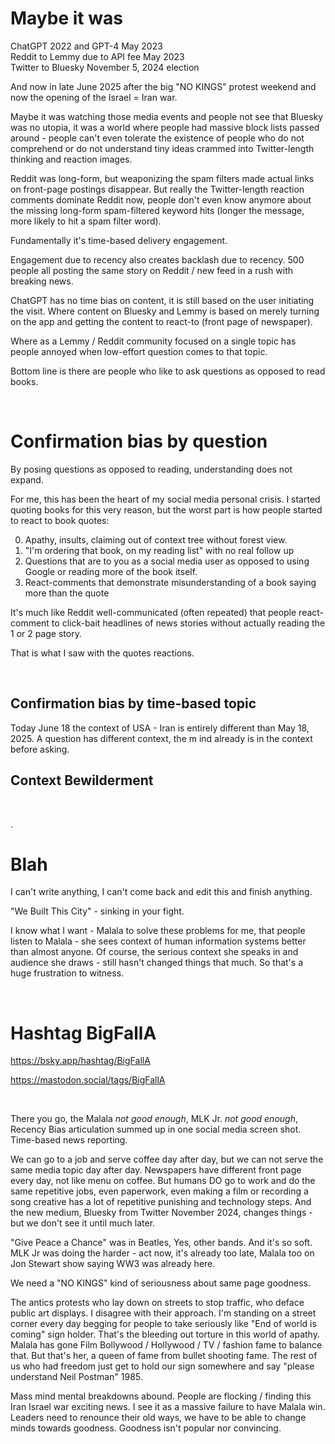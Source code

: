 # Maybe it was

ChatGPT 2022 and GPT-4 May 2023  
Reddit to Lemmy due to API fee May 2023  
Twitter to Bluesky November 5, 2024 election   

And now in late June 2025 after the big "NO KINGS" protest weekend and now the opening of the Israel = Iran war.

Maybe it was watching those media events and people not see that Bluesky was no utopia, it was a world where people had massive block lists passed around - people can't even tolerate the existence of people who do not comprehend or do not understand tiny ideas crammed into Twitter-length thinking and reaction images.

Reddit was long-form, but weaponizing the spam filters made actual links on front-page postings disappear. But really the Twitter-length reaction comments dominate Reddit now, people don't even know anymore about the missing long-form spam-filtered keyword hits (longer the message, more likely to hit a spam filter word).

Fundamentally it's time-based delivery engagement.

Engagement due to recency also creates backlash due to recency. 500 people all posting the same story on Reddit / new feed in a rush with breaking news.

ChatGPT has no time bias on content, it is still based on the user initiating the visit. Where content on Bluesky and Lemmy is based on merely turning on the app and getting the content to react-to (front page of newspaper).

Where as a Lemmy / Reddit community focused on a single topic has people annoyed when low-effort question comes to that topic.

Bottom line is there are people who like to ask questions as opposed to read books.

&nbsp;

# Confirmation bias by question

By posing questions as opposed to reading, understanding does not expand.

For me, this has been the heart of my social media personal crisis. I started quoting books for this very reason, but the worst part is how people started to react to book quotes:

0. Apathy, insults, claiming out of context tree without forest view.
1. "I'm ordering that book, on my reading list" with no real follow up
2. Questions that are to you as a social media user as opposed to using Google or reading more of the book itself.
3. React-comments that demonstrate misunderstanding of a book saying more than the quote

It's much like Reddit well-communicated (often repeated) that people react-comment to click-bait headlines of news stories without actually reading the 1 or 2 page story.

That is what I saw with the quotes reactions. 

&nbsp;

## Confirmation bias by time-based topic

Today June 18 the context of USA - Iran is entirely different than May 18, 2025. A question has different context, the m ind already is in the context before asking.

## Context Bewilderment

&nbsp;

.

# Blah

I can't write anything, I can't come back and edit this and finish anything.

"We Built This City" - sinking in your fight.

I know what I want - Malala to solve these problems for me, that people listen to Malala - she sees context of human information systems better than almost anyone. Of course, the serious context she speaks in and audience she draws - still hasn't changed things that much. So that's a huge frustration to witness.

&nbsp;

# Hashtag BigFallA 

https://bsky.app/hashtag/BigFallA

https://mastodon.social/tags/BigFallA

&nbsp;

There you go, the Malala *not good enough*, MLK Jr. *not good enough*, Recency Bias articulation summed up in one social media screen shot. Time-based news reporting.

We can go to a job and serve coffee day after day, but we can not serve the same media topic day after day. Newspapers have different front page every day, not like menu on coffee. But humans DO go to work and do the same repetitive jobs, even paperwork, even making a film or recording a song creative has a lot of repetitive punishing and technology steps. And the new medium, Bluesky from Twitter November 2024, changes things - but we don't see it until much later.

"Give Peace a Chance" was in Beatles, Yes, other bands. And it's so soft. MLK Jr was doing the harder - act now, it's already too late, Malala too on Jon Stewart show saying WW3 was already here.

We need a "NO KINGS" kind of seriousness about same page goodness.

The antics protests who lay down on streets to stop traffic, who deface public art displays. I disagree with their approach. I'm standing on a street corner every day begging for people to take seriously like "End of world is coming" sign holder. That's the bleeding out torture in this world of apathy. Malala has gone Film Bollywood / Hollywood / TV / fashion fame to balance that. But that's her, a queen of fame from bullet shooting fame. The rest of us who had freedom just get to hold our sign somewhere and say "please understand Neil Postman" 1985.

Mass mind mental breakdowns abound. People are flocking / finding this Iran Israel war exciting news. I see it as a massive failure to have Malala win. Leaders need to renounce their old ways, we have to be able to change minds towards goodness. Goodness isn't popular nor convincing.
